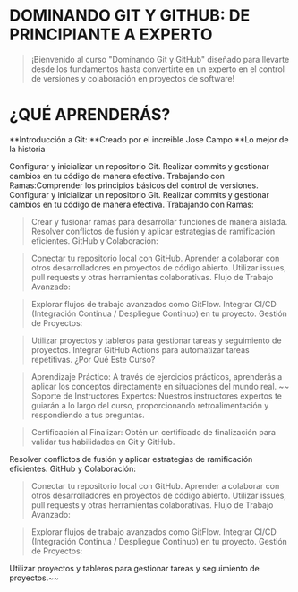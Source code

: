 # DOMINANDO GIT Y GITHUB: DE PRINCIPIANTE A EXPERTO


> ¡Bienvenido al curso "Dominando Git y GitHub" diseñado para llevarte desde los fundamentos hasta convertirte en un experto en el control de versiones y colaboración en proyectos de software!

# ¿QUÉ APRENDERÁS?

**Introducción a Git:
**Creado por el increible Jose Campo
**Lo mejor de la historia
> 
Configurar y inicializar un repositorio Git.
Realizar commits y gestionar cambios en tu código de manera efectiva.
Trabajando con Ramas:Comprender los principios básicos del control de versiones.
Configurar y inicializar un repositorio Git.
Realizar commits y gestionar cambios en tu código de manera efectiva.
Trabajando con Ramas:

> Crear y fusionar ramas para desarrollar funciones de manera aislada.
Resolver conflictos de fusión y aplicar estrategias de ramificación eficientes.
GitHub y Colaboración:

> Conectar tu repositorio local con GitHub.
Aprender a colaborar con otros desarrolladores en proyectos de código abierto.
Utilizar issues, pull requests y otras herramientas colaborativas.
Flujo de Trabajo Avanzado:

> Explorar flujos de trabajo avanzados como GitFlow.
Integrar CI/CD (Integración Continua / Despliegue Continuo) en tu proyecto.
Gestión de Proyectos:

> Utilizar proyectos y tableros para gestionar tareas y seguimiento de proyectos.
Integrar GitHub Actions para automatizar tareas repetitivas.
¿Por Qué Este Curso?

> Aprendizaje Práctico: A través de ejercicios prácticos, aprenderás a aplicar los conceptos directamente en situaciones del mundo real.
~~
> Soporte de Instructores Expertos: Nuestros instructores expertos te guiarán a lo largo del curso, proporcionando retroalimentación y respondiendo a tus preguntas.

> Certificación al Finalizar: Obtén un certificado de finalización para validar tus habilidades en Git y GitHub.

> 
Resolver conflictos de fusión y aplicar estrategias de ramificación eficientes.
GitHub y Colaboración:

> Conectar tu repositorio local con GitHub.
Aprender a colaborar con otros desarrolladores en proyectos de código abierto.
Utilizar issues, pull requests y otras herramientas colaborativas.
Flujo de Trabajo Avanzado:

> Explorar flujos de trabajo avanzados como GitFlow.
Integrar CI/CD (Integración Continua / Despliegue Continuo) en tu proyecto.
Gestión de Proyectos:

Utilizar proyectos y tableros para gestionar tareas y seguimiento de proyectos.~~